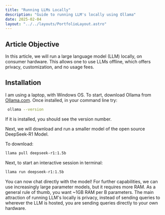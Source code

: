 ```yaml
---
title: "Running LLMs Locally"
description: "Guide to running LLM's locally using Ollama"
date: 2025-02-04
layout: "../../layouts/PortfolioLayout.astro"  
---
```


## Article Objective

In this article, we will run a large language model (LLM) locally, on consumer hardware. This allows one to use LLMs offline, which offers privacy, customization, and no usage fees. 

## Installation

I am using a laptop, with Windows OS. To start, download Ollama from [Ollama.com](https://ollama.com/). Once installed, in your command line try:

```bash
 ollama --version
 ```
If it is installed, you should see the version number.

Next, we will download and run a smaller model of the open source DeepSeek-R1 Model. 

To download:
```bash
llama pull deepseek-r1:1.5b
```

Next, to start an interactive session in terminal:
```bash
llama run deepseek-r1:1.5b
```

You can now chat directly with the model! For further capabilities, we can use increasingly large parameter models, but it requires more RAM. As a general rule of thumb, you want ~1GB RAM per B parameters. The main attraction of running LLM's locally is privacy, instead of sending queries to wherever the LLM is hosted, you are sending queries directly to your own hardware.
